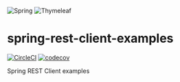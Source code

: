 ![Spring](https://img.shields.io/badge/spring-%236DB33F.svg?style=for-the-badge&logo=spring&logoColor=white)
![Thymeleaf](https://img.shields.io/badge/Thymeleaf-%23005C0F.svg?style=for-the-badge&logo=Thymeleaf&logoColor=white)

# spring-rest-client-examples

[![CircleCI](https://dl.circleci.com/status-badge/img/gh/mrw007/spring-rest-client-examples/tree/main.svg?style=svg)](https://dl.circleci.com/status-badge/redirect/gh/mrw007/spring-rest-client-examples/tree/main)
[![codecov](https://codecov.io/gh/mrw007/spring-rest-client-examples/branch/main/graph/badge.svg?token=FF8246II2G)](https://codecov.io/gh/mrw007/spring-rest-client-examples)

Spring REST Client examples
